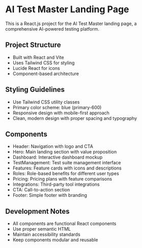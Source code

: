 <!-- Use this file to provide workspace-specific custom instructions to Copilot. For more details, visit https://code.visualstudio.com/docs/copilot/copilot-customization#_use-a-githubcopilotinstructionsmd-file -->

# AI Test Master Landing Page

This is a React.js project for the AI Test Master landing page, a comprehensive AI-powered testing platform.

## Project Structure
- Built with React and Vite
- Uses Tailwind CSS for styling
- Lucide React for icons
- Component-based architecture

## Styling Guidelines
- Use Tailwind CSS utility classes
- Primary color scheme: blue (primary-600)
- Responsive design with mobile-first approach
- Clean, modern design with proper spacing and typography

## Components
- Header: Navigation with logo and CTA
- Hero: Main landing section with value proposition
- Dashboard: Interactive dashboard mockup
- TestManagement: Test suite management interface
- Features: Feature cards with icons and descriptions
- Roles: Role-based benefits for different user types
- Pricing: Pricing plans with feature comparisons
- Integrations: Third-party tool integrations
- CTA: Call-to-action section
- Footer: Simple footer with branding

## Development Notes
- All components are functional React components
- Use proper semantic HTML
- Maintain accessibility standards
- Keep components modular and reusable

